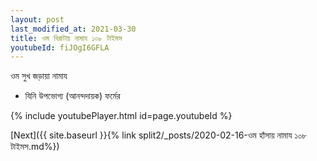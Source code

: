 ```yaml
---
layout: post
last_modified_at: 2021-03-30
title: ওম বিরাটায় নামায ১০৮ টাইমস
youtubeId: fiJOgI6GFLA
---
```

 
 
 ওম সুখ জড়ায়া নামায  
 
 -  যিনি উপভোগ্য (আনন্দদায়ক) ফর্মের 
 
  
 
  
 
 
 
 
 
 


{% include youtubePlayer.html id=page.youtubeId %}
 
[Next]({{ site.baseurl }}{% link  split2/_posts/2020-02-16-ওম হাঁসায় নামায ১০৮ টাইমস.md%})
 
